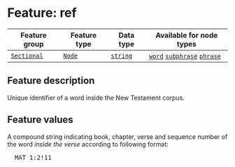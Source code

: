 # Feature: ref <a name="start"></a>

Feature group | Feature type | Data type | Available for node types
---  | --- | --- | --- 
[`Sectional`](featuresbygroup.md#sectional-features) | [`Node`](featuresbyfeaturetype.md#node-features) | [`string`](featuresbydatatype.md#string-datatype) | [`word`](featuresbynodetype.md#word-nodes) [`subphrase`](featuresbynodetype.md#subphrase-nodes)  [`phrase`](featuresbynodetype.md#phrase-notes)

## Feature description

Unique identifier of a word inside the New Testament corpus.

## Feature values

A compound string indicating book, chapter, verse and sequence number of the word *inside the verse* according to following format:

<pre>
  MAT 1:2!11
</pre>
